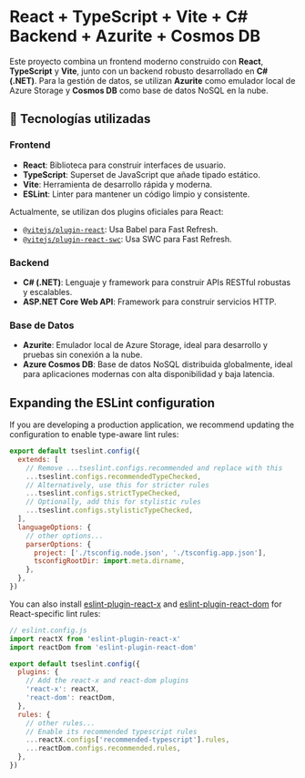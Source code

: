 
# React + TypeScript + Vite + C# Backend + Azurite + Cosmos DB

Este proyecto combina un frontend moderno construido con **React**, **TypeScript** y **Vite**, junto con un backend robusto desarrollado en **C# (.NET)**. Para la gestión de datos, se utilizan **Azurite** como emulador local de Azure Storage y **Cosmos DB** como base de datos NoSQL en la nube.

## 🧩 Tecnologías utilizadas

### Frontend

- **React**: Biblioteca para construir interfaces de usuario.
- **TypeScript**: Superset de JavaScript que añade tipado estático.
- **Vite**: Herramienta de desarrollo rápida y moderna.
- **ESLint**: Linter para mantener un código limpio y consistente.

Actualmente, se utilizan dos plugins oficiales para React:

- [`@vitejs/plugin-react`](https://github.com/vitejs/vite-plugin-react): Usa Babel para Fast Refresh.
- [`@vitejs/plugin-react-swc`](https://github.com/vitejs/vite-plugin-react-swc): Usa SWC para Fast Refresh.

### Backend

- **C# (.NET)**: Lenguaje y framework para construir APIs RESTful robustas y escalables.
- **ASP.NET Core Web API**: Framework para construir servicios HTTP.

### Base de Datos

- **Azurite**: Emulador local de Azure Storage, ideal para desarrollo y pruebas sin conexión a la nube.
- **Azure Cosmos DB**: Base de datos NoSQL distribuida globalmente, ideal para aplicaciones modernas con alta disponibilidad y baja latencia.

## Expanding the ESLint configuration

If you are developing a production application, we recommend updating the configuration to enable type-aware lint rules:

```js
export default tseslint.config({
  extends: [
    // Remove ...tseslint.configs.recommended and replace with this
    ...tseslint.configs.recommendedTypeChecked,
    // Alternatively, use this for stricter rules
    ...tseslint.configs.strictTypeChecked,
    // Optionally, add this for stylistic rules
    ...tseslint.configs.stylisticTypeChecked,
  ],
  languageOptions: {
    // other options...
    parserOptions: {
      project: ['./tsconfig.node.json', './tsconfig.app.json'],
      tsconfigRootDir: import.meta.dirname,
    },
  },
})
```

You can also install [eslint-plugin-react-x](https://github.com/Rel1cx/eslint-react/tree/main/packages/plugins/eslint-plugin-react-x) and [eslint-plugin-react-dom](https://github.com/Rel1cx/eslint-react/tree/main/packages/plugins/eslint-plugin-react-dom) for React-specific lint rules:

```js
// eslint.config.js
import reactX from 'eslint-plugin-react-x'
import reactDom from 'eslint-plugin-react-dom'

export default tseslint.config({
  plugins: {
    // Add the react-x and react-dom plugins
    'react-x': reactX,
    'react-dom': reactDom,
  },
  rules: {
    // other rules...
    // Enable its recommended typescript rules
    ...reactX.configs['recommended-typescript'].rules,
    ...reactDom.configs.recommended.rules,
  },
})
```
